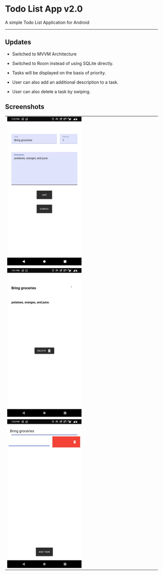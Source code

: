 # Todo List App v2.0

A simple Todo List Application for Android

___

## Updates

* Switched to MVVM Architecture

* Switched to Room instead of using SQLite directly.

* Tasks will be displayed on the basis of priority.

* User can also add an additional description to a task.

* User can also delete a task by swiping.


## Screenshots


<table>
  <tr>
    <td><img src="https://github.com/sreshtha10/TodoList_App/blob/version2/screenshots/s2.jpg" width= 50% height=50% ></td>
  
  </tr>
    <tr>
    <td><img src="https://github.com/sreshtha10/TodoList_App/blob/version2/screenshots/s1.png" width= 50% height = 50%></td>
  </tr>
    <tr>
    <td><img src="https://github.com/sreshtha10/TodoList_App/blob/version2/screenshots/s3.jpg" width= 50% height = 50% ></td>
  </tr>

 </table>


